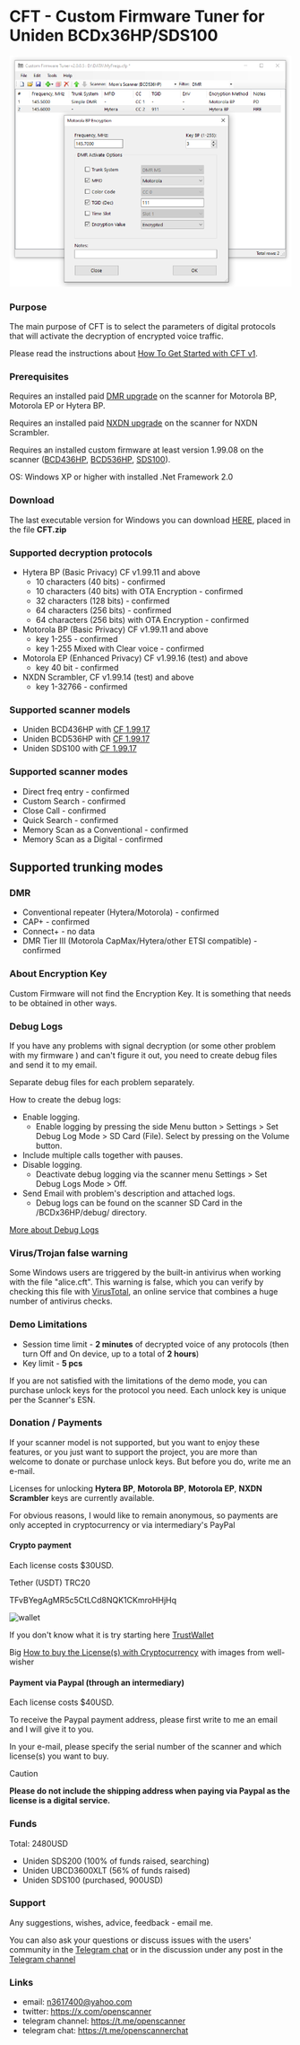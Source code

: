 # CFT - Custom Firmware Tuner for Uniden BCDx36HP/SDS100

![screenshot](img/image.png)

### Purpose

The main purpose of CFT is to select the parameters of digital protocols that will activate the decryption of encrypted voice traffic. 

Please read the instructions about [How To Get Started with CFT v1](HOWTO.md).

### Prerequisites

Requires an installed paid [DMR upgrade](https://info.uniden.com/twiki/bin/view/UnidenMan4/DigitalMobileRadioUpgrade) on the scanner for Motorola BP, Motorola EP or Hytera BP.

Requires an installed paid [NXDN upgrade](https://info.uniden.com/twiki/bin/view/UnidenMan4/DigitalMobileRadioUpgrade) on the scanner for NXDN Scrambler.

Requires an installed custom firmware at least version 1.99.08 on the scanner ([BCD436HP](https://github.com/x27/openscanner/tree/main/uniden/bcd436hp/fw/mod), [BCD536HP](https://github.com/x27/openscanner/tree/main/uniden/bcd536hp/fw/mod), [SDS100](https://github.com/x27/openscanner/tree/main/uniden/sds100/fw/mod)).

OS: Windows XP or higher with installed .Net Framework 2.0

### Download 

The last executable version for Windows you can download [HERE](https://github.com/x27/CFT/releases/latest), placed in the file **CFT.zip**

### Supported decryption protocols

* Hytera BP (Basic Privacy) CF v1.99.11 and above
    * 10 characters (40 bits) - confirmed
    * 10 characters (40 bits) with OTA Encryption - confirmed
    * 32 characters (128 bits) - confirmed
    * 64 characters (256 bits) - confirmed
    * 64 characters (256 bits) with OTA Encryption - confirmed
* Motorola BP (Basic Privacy) CF v1.99.11 and above
   * key 1-255 - confirmed
   * key 1-255 Mixed with Clear voice - confirmed
* Motorola EP (Enhanced Privacy) CF v1.99.16 (test) and above
   * key 40 bit - confirmed
* NXDN Scrambler, CF v1.99.14 (test) and above
   * key 1-32766 - confirmed

### Supported scanner models

* Uniden BCD436HP with [CF 1.99.17](https://github.com/x27/openscanner/releases/tag/v1.99.17)
* Uniden BCD536HP with [CF 1.99.17](https://github.com/x27/openscanner/releases/tag/v1.99.17)
* Uniden SDS100 with [CF 1.99.17](https://github.com/x27/openscanner/releases/tag/v1.99.17)

### Supported scanner modes

* Direct freq entry - confirmed
* Custom Search - confirmed
* Close Call - confirmed
* Quick Search - confirmed
* Memory Scan as a Conventional - confirmed
* Memory Scan as a Digital - confirmed

## Supported trunking modes

### DMR

* Conventional repeater (Hytera/Motorola) - confirmed
* CAP+ - confirmed
* Connect+ - no data
* DMR Tier III (Motorola CapMax/Hytera/other ETSI compatible) - confirmed

### About Encryption Key

Custom Firmware will not find the Encryption Key. It is something that needs to be obtained in other ways.

### Debug Logs

If you have any problems with signal decryption (or some other problem with my firmware ) and can't figure it out, you need to create debug files and send it to my email.

Separate debug files for each problem separately.

How to create the debug logs:
* Enable logging.
   - Enable logging by pressing the side Menu button > Settings > Set Debug Log Mode > SD Card (File). Select by pressing on the Volume button.
* Include multiple calls together with pauses.
* Disable logging.
   - Deactivate debug logging via the scanner menu Settings > Set Debug Logs Mode > Off. 
* Send Email with problem's description and attached logs.
   - Debug logs can be found on the scanner SD Card in the /BCDx36HP/debug/ directory. 

[More about Debug Logs](DEBUG.md)

### Virus/Trojan false warning

Some Windows users are triggered by the built-in antivirus when working with the file "alice.cft". This warning is false, which you can verify by checking this file with [VirusTotal](https://www.virustotal.com/gui/home/upload), an online service that combines a huge number of antivirus checks.

### Demo Limitations

* Session time limit - **2 minutes** of decrypted voice of any protocols (then turn Off and On device, up to a total of **2 hours**)
* Key limit - **5 pcs**

If you are not satisfied with the limitations of the demo mode, you can purchase unlock keys for the protocol you need. Each unlock key is unique per the Scanner's ESN.

### Donation / Payments

If your scanner model is not supported, but you want to enjoy these features, or you just want to support the project, you are more than welcome to donate or purchase unlock keys.
But before you do, write me an e-mail.

Licenses for unlocking **Hytera BP**, **Motorola BP**, **Motorola EP**, **NXDN Scrambler** keys are currently available. 

For obvious reasons, I would like to remain anonymous, so payments are only accepted in cryptocurrency or via intermediary's PayPal

#### Crypto payment

Each license costs $30USD. 

Tether (USDT) TRC20

TFvBYegAgMR5c5CtLCd8NQK1CKmroHHjHq

![wallet](img/wallet.png)

If you don't know what it is try starting here [TrustWallet](https://trustwallet.com/)

Big [How to buy the License(s) with Cryptocurrency](HOWTOCRYPTO.md) with images from well-wisher

#### Payment via Paypal (through an intermediary)

Each license costs $40USD.

To receive the Paypal payment address, please first write to me an email and I will give it to you.

In your e-mail, please specify the serial number of the scanner and which license(s) you want to buy.

> [!CAUTION]
> **Please do not include the shipping address when paying via Paypal as the license is a digital service.**


### Funds

Total: 2480USD 
* Uniden SDS200 (100% of funds raised, searching)
* Uniden UBCD3600XLT (56% of funds raised)
* Uniden SDS100 (purchased, 900USD)

### Support

Any suggestions, wishes, advice, feedback - email me.

You can also ask your questions or discuss issues with the users' community in the [Telegram chat](https://t.me/+lBpGtQr1FgI0ZWU6) or in the discussion under any post in the [Telegram channel](https://t.me/openscanner)

### Links

* email: n3617400@yahoo.com
* twitter: https://x.com/openscanner
* telegram channel: https://t.me/openscanner
* telegram chat: https://t.me/openscannerchat

